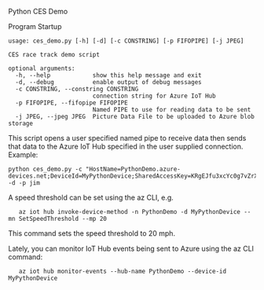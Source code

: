 Python CES Demo

Program Startup
```
usage: ces_demo.py [-h] [-d] [-c CONSTRING] [-p FIFOPIPE] [-j JPEG]

CES race track demo script

optional arguments:
  -h, --help            show this help message and exit
  -d, --debug           enable output of debug messages
  -c CONSTRING, --constring CONSTRING
                        connection string for Azure IoT Hub
  -p FIFOPIPE, --fifopipe FIFOPIPE
                        Named PIPE to use for reading data to be sent
  -j JPEG, --jpeg JPEG  Picture Data File to be uploaded to Azure blob storage
```

This script opens a user specified named pipe to receive data then sends that data to the Azure IoT Hub specified in the user supplied connection. Example: 
```
python ces_demo.py -c "HostName=PythonDemo.azure-devices.net;DeviceId=MyPythonDevice;SharedAccessKey=KRgEJfu3xcYc0g7vZrX5pUUQ7ssS80Lt3uSH7/LHEIU=" -d -p jim
```

A speed threshold can be set using the az CLI, e.g.
```
   az iot hub invoke-device-method -n PythonDemo -d MyPythonDevice --mn SetSpeedThreshold --mp 20
```

This command sets the speed threshold to 20 mph.

Lately, you can monitor IoT Hub events being sent to Azure using the az CLI command:
```
   az iot hub monitor-events --hub-name PythonDemo --device-id MyPythonDevice
```

